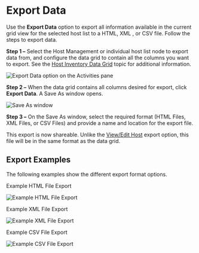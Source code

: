 # Export Data

Use the **Export Data** option to export all information available in the current grid view for the
selected host list to a HTML, XML , or CSV file. Follow the steps to export data.

**Step 1 –** Select the Host Management or individual host list node to export data from, and
configure the data grid to contain all the columns you want to export. See the
[Host Inventory Data Grid](/docs/accessanalyzer/12.0/admin/hostmanagement/datagrid.md) topic for additional information.

![Export Data option on the Activities pane](/img/product_docs/threatprevention/threatprevention/admin/navigation/export.webp)

**Step 2 –** When the data grid contains all columns desired for export, click **Export Data**. A
Save As window opens.

![Save As window](/img/product_docs/accessanalyzer/12.0/admin/hostmanagement/actions/exportsaveas.webp)

**Step 3 –** On the Save As window, select the required format (HTML Files, XML Files, or CSV Files)
and provide a name and location for the export file.

This export is now shareable. Unlike the [View/Edit Host](/docs/accessanalyzer/12.0/admin/hostmanagement/actions/viewhost.md) export option, this file will
be in the same format as the data grid.

## Export Examples

The following examples show the different export format options.

Example HTML File Export

![Example HTML File Export](/img/product_docs/accessanalyzer/12.0/admin/hostmanagement/actions/exportexamplehtml.webp)

Example XML File Export

![Example XML File Export](/img/product_docs/accessanalyzer/12.0/admin/hostmanagement/actions/exportexamplexml.webp)

Example CSV File Export

![Example CSV File Export](/img/product_docs/accessanalyzer/12.0/admin/hostmanagement/actions/exportexamplecsv.webp)
